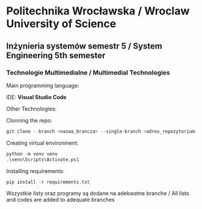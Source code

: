 # Politechnika Wrocławska / Wroclaw University of Science

## Inżynieria systemów semestr 5 / System Engineering 5th semester

### Technologie Multimedialne / Multimedial Technologies

Main programming language:

IDE: **Visual Studio Code**

Other Technologies:

Clonning the repo:
```powershell
git clone --branch <nazwa_brancza> --single-branch <adres_repozytorium>
```

Creating virtual environment:
```powershell
python -m venv venv
.\venv\Scripts\Activate.ps1
```

Installing requirements:
```powershell
pip install -r requirements.txt
```

Wszystkie listy oraz programy są dodane na adekwatne branche / All lists and codes are added to adequate branches
